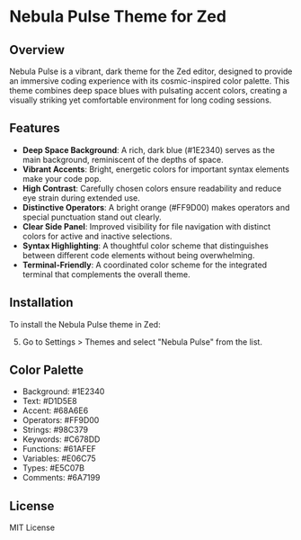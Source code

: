 # Nebula Pulse Theme for Zed

## Overview

Nebula Pulse is a vibrant, dark theme for the Zed editor, designed to provide an immersive coding experience with its cosmic-inspired color palette. This theme combines deep space blues with pulsating accent colors, creating a visually striking yet comfortable environment for long coding sessions.

## Features

- **Deep Space Background**: A rich, dark blue (#1E2340) serves as the main background, reminiscent of the depths of space.
- **Vibrant Accents**: Bright, energetic colors for important syntax elements make your code pop.
- **High Contrast**: Carefully chosen colors ensure readability and reduce eye strain during extended use.
- **Distinctive Operators**: A bright orange (#FF9D00) makes operators and special punctuation stand out clearly.
- **Clear Side Panel**: Improved visibility for file navigation with distinct colors for active and inactive selections.
- **Syntax Highlighting**: A thoughtful color scheme that distinguishes between different code elements without being overwhelming.
- **Terminal-Friendly**: A coordinated color scheme for the integrated terminal that complements the overall theme.

## Installation

To install the Nebula Pulse theme in Zed:


5. Go to Settings > Themes and select "Nebula Pulse" from the list.

## Color Palette

- Background: #1E2340
- Text: #D1D5E8
- Accent: #68A6E6
- Operators: #FF9D00
- Strings: #98C379
- Keywords: #C678DD
- Functions: #61AFEF
- Variables: #E06C75
- Types: #E5C07B
- Comments: #6A7199

## License
MIT License
